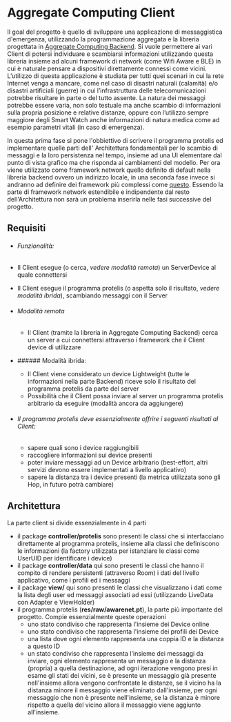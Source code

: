 # Aggregate Computing Client

Il goal del progetto è quello di sviluppare una applicazione di messaggistica d'emergenza, utilizzando la programmazione aggregata e la libreria progettata in [Aggregate Computing Backend](https://github.com/matteozattoni/Aggregate-Computing-Backend). Si vuole permettere ai vari Client di potersi individuare e scambiarsi informazioni utilizzando questa libreria insieme ad alcuni framework di network (come Wifi Aware e BLE) in cui è naturale pensare a dispositivi direttamente connessi come vicini.
L’utilizzo di questa applicazione è studiata per tutti quei scenari in cui la rete Internet venga a mancare, come nel caso di disastri naturali (calamità) e/o disastri artificiali (guerre) in cui l’infrastruttura delle telecomunicazioni potrebbe risultare in parte o del tutto assente. La natura dei messaggi potrebbe essere varia, non solo testuale ma anche scambio di informazioni sulla propria posizione e relative distanze, oppure con l’utilizzo sempre maggiore degli Smart Watch anche informazioni di natura medica come ad esempio parametri vitali (in caso di emergenza).

In questa prima fase si pone l'obbiettivo di scrivere il programma protelis ed implementare quelle parti dell' Architettura fondamentali per lo scambio di messaggi e la loro persistenza nel tempo, insieme ad una UI elementare dal punto di vista grafico ma che risponda ai cambiamenti del modello. Per ora viene utilizzato come framework network quello definito di default nella libreria backend ovvero un indirizzo locale, in una seconda fase invece si andranno ad definire dei framework più complessi come [questo](https://developer.android.com/guide/topics/connectivity/wifi-aware). Essendo la parte di framework network estendibile e indipendente dal resto dell'Architettura non sarà un problema inserirla nelle fasi successive del progetto.

## **Requisiti**

*  ###### Funzionalità:
  * Il Client esegue (o cerca, *vedere modalità remota*) un ServerDevice al quale connettersi
  * Il Client esegue il programma protelis (o aspetta solo il risultato, *vedere modalità ibrida*), scambiando messaggi con il Server


* ###### Modalità remota
  - Il Client (tramite la libreria in Aggregate Computing Backend) cerca un server a cui connettersi attraverso i framework che il Client device di utilizzare


* ###### Modalità ibrida:
  - Il Client viene considerato un device Lightweight (tutte le informazioni nella parte Backend) riceve solo il risultato del programma protelis da parte del server
  - Possibilità che il Client possa inviare al server un programma protelis arbitrario da eseguire (modalità ancora da aggiungere)


* ###### Il programma protelis deve essenzialmente offrire i seguenti risultati al Client:
  - sapere quali sono i device raggiungibili
  - raccogliere informazioni sui device presenti
  - poter inviare messaggi ad un Device arbitrario (best-effort, altri servizi devono essere implementati a livello applicativo)
  - sapere la distanza tra i device presenti (la metrica utilizzata sono gli Hop, in futuro potrà cambiare)

## **Architettura**

La parte client si divide essenzialmente in 4 parti

* il package **controller/protelis** sono presenti le classi che si interfacciano direttamente al programma protelis, insieme alla classi che definiscono le informazioni (la factory utilizzata per istanziare le classi come UserUID per identificare i device)
* il package **controller/data** qui sono presenti le classi che hanno il compito di rendere persistenti (attraverso Room) i dati del livello applicativo, come i profili ed i messaggi
* il package **view/** qui sono presenti le classi che visualizzano i dati come la lista degli user ed messaggi associati ad essi (utilizzando LiveData con Adapter e ViewHolder)
* il programma protelis (**res/raw/awarenet.pt**), la parte più importante del progetto. Compie essenzialmente queste operazioni
  - uno stato condiviso che rappresenta l'insieme dei Device online
  - uno stato condiviso che rappresenta l'insieme dei profili dei Device
  - una lista dove ogni elemento rappresenta una coppia ID e la distanza a questo ID
  - un stato condiviso che rappresenta l'insieme dei messaggi da inviare, ogni elemento rappresenta un messaggio e la distanza (propria) a quella destinazione, ad ogni iterazione vengono presi in esame gli stati dei vicini, se è presente un messaggio già presente nell'insieme allora vengono confrontate le distanze, se il vicino ha la distanza minore il messaggio viene eliminato dall'insieme, per ogni messaggio che non è presente nell'insieme, se la distanza è minore rispetto a quella del vicino allora il messaggio viene aggiunto all'insieme.
